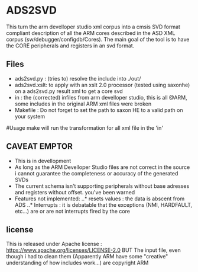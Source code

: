 # ADS2SVD

This turn the arm develloper studio xml corpus into a cmsis SVD format compliant description of all the ARM cores described in the ASD XML corpus (sw/debugger/configdb/Cores).
The main goal of the tool is to have the CORE peripherals and registers in an svd format. 

## Files
* ads2svd.py :
(tries to) resolve the include into ./out/
* ads2svd.xslt:
to apply with an xslt 2.0 processor (tested using saxonhe) on a ads2svd.py result xml to get a core svd
* in : 
the (corrected) infiles from arm develloper studio, this is all @ARM, some includes in the original ARM xml files were broken
* Makefile :
Do not forget to set the  path to saxon HE to a  valid path on your system

#Usage
make will run the transformation for all xml file in the 'in'


## CAVEAT EMPTOR
* This is in devellopment
* As long as the ARM Develloper Studio files are not correct in the source i cannot guarantee the completeness or accuracy of the generated SVDs
* The current schema isn't supporting peripherals without base adresses and registers without offset. you've been warned
* Features not implemented:
..* resets values : the data is abscent from ADS
..* Interrupts : it is debatable that the exceptions (NMI, HARDFAULT, etc...) are or are not interrupts fired by the core

## license
This is released under Apache license : https://www.apache.org/licenses/LICENSE-2.0
BUT
The input file, even though i had to clean them (Apparently ARM have some "creative" understanding of how includes work...)
are copyright ARM

